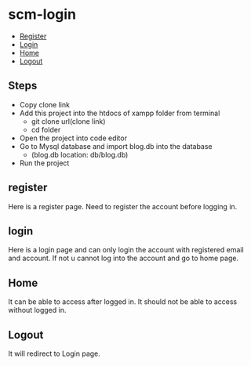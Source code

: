 # scm-login
- [Register](#reg)
- [Login](#login)
- [Home](#home)
- [Logout](#logout)


## Steps

- Copy clone link
- Add this project into the htdocs of xampp folder from terminal 
  - git clone url(clone link)
  - cd folder
- Open the project into code editor
- Go to Mysql database and import blog.db into the database
  - (blog.db location: db/blog.db)
- Run the project 


## register

Here is a register page. Need to register the account before logging in.
## login

Here is a login page and can only login the account with registered email and account. If not u cannot log into the account and go to home page.


## Home

It can be able to access after logged in. It should not be able to access without logged in.


## Logout

It will redirect to Login page.

